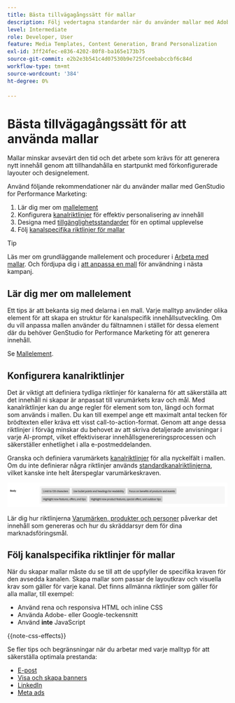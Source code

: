 ```yaml
---
title: Bästa tillvägagångssätt för mallar
description: Följ vedertagna standarder när du använder mallar med Adobe GenStudio for Performance Marketing.
level: Intermediate
role: Developer, User
feature: Media Templates, Content Generation, Brand Personalization
exl-id: 3ff24fec-e836-4202-80f8-ba165e173b75
source-git-commit: e2b2e3b541c4d07530b9e725fceebabccbf6c84d
workflow-type: tm+mt
source-wordcount: '384'
ht-degree: 0%

---
```


# Bästa tillvägagångssätt för att använda mallar

Mallar minskar avsevärt den tid och det arbete som krävs för att generera nytt innehåll genom att tillhandahålla en startpunkt med förkonfigurerade layouter och designelement.

Använd följande rekommendationer när du använder mallar med GenStudio for Performance Marketing:

1. Lär dig mer om [mallelement](#know-about-template-elements)
1. Konfigurera [kanalriktlinjer](#configure-channel-guidelines) för effektiv personalisering av innehåll
1. Designa med [tillgänglighetsstandarder](accessibility-for-templates.md) för en optimal upplevelse
1. Följ [kanalspecifika riktlinjer för mallar](#follow-channel-specific-template-guidelines)

>[!TIP]
>
>Läs mer om grundläggande mallelement och procedurer i [Arbeta med mallar](use-templates.md). Och fördjupa dig i [att anpassa en mall](customize-template.md) för användning i nästa kampanj.

## Lär dig mer om mallelement

Ett tips är att bekanta sig med delarna i en mall. Varje malltyp använder olika element för att skapa en struktur för kanalspecifik innehållsutveckling. Om du vill anpassa mallen använder du fältnamnen i stället för dessa element där du behöver GenStudio for Performance Marketing för att generera innehåll.

Se [Mallelement](use-templates.md#template-elements).

## Konfigurera kanalriktlinjer

Det är viktigt att definiera tydliga riktlinjer för kanalerna för att säkerställa att det innehåll ni skapar är anpassat till varumärkets krav och mål. Med kanalriktlinjer kan du ange regler för element som ton, längd och format som används i mallen. Du kan till exempel ange ett maximalt antal tecken för brödtexten eller kräva ett visst call-to-action-format. Genom att ange dessa riktlinjer i förväg minskar du behovet av att skriva detaljerade anvisningar i varje AI-prompt, vilket effektiviserar innehållsgenereringsprocessen och säkerställer enhetlighet i alla e-postmeddelanden.

Granska och definiera varumärkets [kanalriktlinjer](/help/user-guide/guidelines/brands.md#channel-guidelines) för alla nyckelfält i mallen. Om du inte definierar några riktlinjer används [standardkanalriktlinjerna](/help/user-guide/guidelines/brands.md#default-channel-guidelines), vilket kanske inte helt återspeglar varumärkeskraven.

![Specifikationer för brödtext](/help/assets/channel-email-body.png)

Lär dig hur riktlinjerna [Varumärken, produkter och personer](/help/user-guide/guidelines/overview.md) påverkar det innehåll som genereras och hur du skräddarsyr dem för dina marknadsföringsmål.

## Följ kanalspecifika riktlinjer för mallar

När du skapar mallar måste du se till att de uppfyller de specifika kraven för den avsedda kanalen. Skapa mallar som passar de layoutkrav och visuella krav som gäller för varje kanal. Det finns allmänna riktlinjer som gäller för alla mallar, till exempel:

- Använd rena och responsiva HTML och inline CSS
- Använda Adobe- eller Google-teckensnitt
- Använd **inte** JavaScript

{{note-css-effects}}

Se fler tips och begränsningar när du arbetar med varje malltyp för att säkerställa optimala prestanda:

- [E-post](/help/user-guide/templates/email-template.md)
- [Visa och skapa banners](/help/user-guide/templates/display-template.md)
- [LinkedIn](/help/user-guide/templates/linkedin-template.md)
- [Meta ads](/help/user-guide/templates/meta-template.md)
